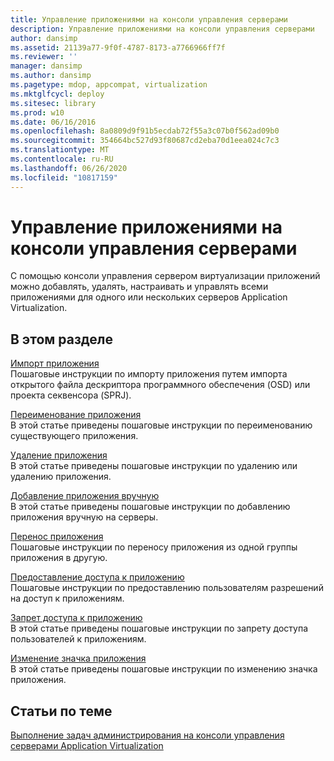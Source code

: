 ```yaml
---
title: Управление приложениями на консоли управления серверами
description: Управление приложениями на консоли управления серверами
author: dansimp
ms.assetid: 21139a77-9f0f-4787-8173-a7766966ff7f
ms.reviewer: ''
manager: dansimp
ms.author: dansimp
ms.pagetype: mdop, appcompat, virtualization
ms.mktglfcycl: deploy
ms.sitesec: library
ms.prod: w10
ms.date: 06/16/2016
ms.openlocfilehash: 8a0809d9f91b5ecdab72f55a3c07b0f562ad09b0
ms.sourcegitcommit: 354664bc527d93f80687cd2eba70d1eea024c7c3
ms.translationtype: MT
ms.contentlocale: ru-RU
ms.lasthandoff: 06/26/2020
ms.locfileid: "10817159"
---
```

# Управление приложениями на консоли управления серверами


С помощью консоли управления сервером виртуализации приложений можно добавлять, удалять, настраивать и управлять всеми приложениями для одного или нескольких серверов Application Virtualization.

## В этом разделе


<a href="" id="how-to-import-an-application"></a>[Импорт приложения](how-to-import-an-applicationserver.md)  
Пошаговые инструкции по импорту приложения путем импорта открытого файла дескриптора программного обеспечения (OSD) или проекта секвенсора (SPRJ).

<a href="" id="how-to-rename-an-application"></a>[Переименование приложения](how-to-rename-an-application.md)  
В этой статье приведены пошаговые инструкции по переименованию существующего приложения.

<a href="" id="how-to-delete-an-application"></a>[Удаление приложения](how-to-delete-an-application-server.md)  
В этой статье приведены пошаговые инструкции по удалению или удалению приложения.

<a href="" id="how-to-manually-add-an-application"></a>[Добавление приложения вручную](how-to-manually-add-an-application.md)  
В этой статье приведены пошаговые инструкции по добавлению приложения вручную на серверы.

<a href="" id="how-to-move-an-application"></a>[Перенос приложения](how-to-move-an-application.md)  
Пошаговые инструкции по переносу приложения из одной группы приложения в другую.

<a href="" id="how-to-grant-access-to-an-application"></a>[Предоставление доступа к приложению](how-to-grant-access-to-an-application.md)  
Пошаговые инструкции по предоставлению пользователям разрешений на доступ к приложениям.

<a href="" id="how-to-deny-access-to-an-application"></a>[Запрет доступа к приложению](how-to-deny-access-to-an-application.md)  
В этой статье приведены пошаговые инструкции по запрету доступа пользователей к приложениям.

<a href="" id="how-to-change-an-application-icon"></a>[Изменение значка приложения](how-to-change-an-application-iconserver.md)  
В этой статье приведены пошаговые инструкции по изменению значка приложения.

## Статьи по теме


[Выполнение задач администрирования на консоли управления серверами Application Virtualization](how-to-perform-administrative-tasks-in-the-application-virtualization-server-management-console.md)

 

 





